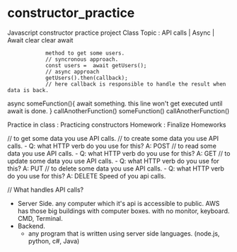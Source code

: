 # constructor_practice

Javascript constructor practice project
Class Topic : API calls | Async | Await
                clear     clear   await

                method to get some users.
                // syncronous approach.
                const users =  await getUsers();
                // async approach
                getUsers().then(callback);
                // here callback is responsible to handle the result when data is back.
async someFunction(){
    await something.
    this line won't get executed until await is done.
}
callAnotherFunction()
someFunction()
callAnotherFunction()

Practice in class : Practicing constructors
Homework : Finalize Homeworks

// to get some data you use API calls.
// to create some data you use API calls.
    - Q: what HTTP verb do you use for this? A: POST
// to read some data you use API calls.
    - Q: what HTTP verb do you use for this? A: GET
// to update some data you use API calls.
    - Q: what HTTP verb do you use for this? A: PUT
// to delete some data you use API calls.
    - Q: what HTTP verb do you use for this? A: DELETE
Speed of you api calls.

// What handles API calls?
 - Server Side.
    any computer which it's api is accessible to public.
    AWS has those big buildings with computer boxes. with no monitor, keyboard.
    CMD, Terminal.
 - Backend.
    - any program that is written using server side languages. (node.js, python, c#, Java)
